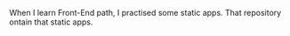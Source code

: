 When I learn Front-End path, I practised some static apps. That repository ontain that static apps.
